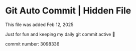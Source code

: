 # Git Auto Commit | Hidden File

This file was added Feb 12, 2025

Just for fun and keeping my daily git commit active 🤪

commit number: 3098336
